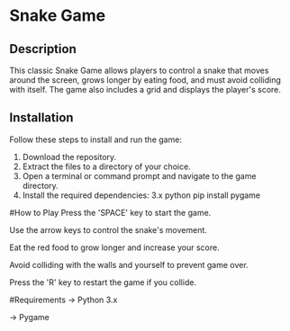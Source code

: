 # Snake Game

## Description
This classic Snake Game allows players to control a snake that moves around the screen, grows longer by eating food, and must avoid colliding with itself. The game also includes a grid and displays the player's score.

## Installation
Follow these steps to install and run the game:

1. Download the repository.
2. Extract the files to a directory of your choice.
3. Open a terminal or command prompt and navigate to the game directory.
4. Install the required dependencies:
   3.x python
   pip install pygame

#How to Play
Press the 'SPACE' key to start the game.

Use the arrow keys to control the snake's movement.

Eat the red food to grow longer and increase your score.

Avoid colliding with the walls and yourself to prevent game over.

Press the 'R' key to restart the game if you collide.

#Requirements
 -> Python 3.x

 -> Pygame
